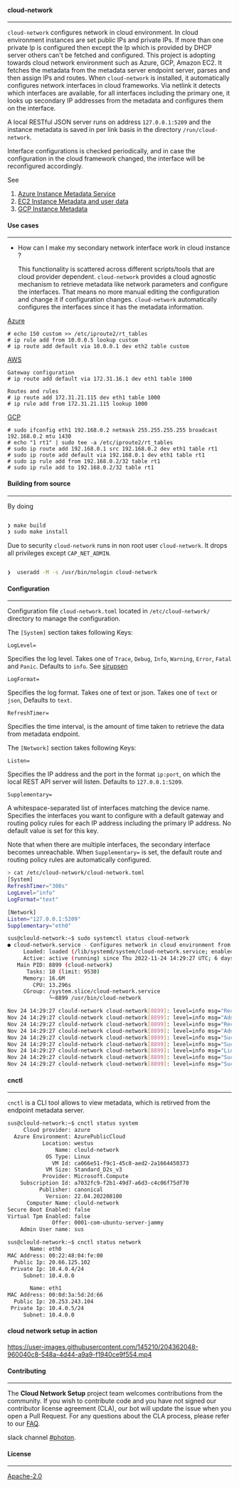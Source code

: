 #### cloud-network
----

```cloud-network``` configures network in cloud environment. In cloud environment instances are set public IPs and private IPs. If more than one private Ip is configured then except the Ip which is provided by DHCP server others can't be fetched and configured. This project is adopting towards cloud network environment such as Azure, GCP, Amazon EC2. It fetches the metadata from the metadata server endpoint server, parses and then assign IPs and routes. When `cloud-network` is installed, it automatically configures network interfaces in cloud frameworks. Via netlink it detects which interfaces are available,  for all interfaces including the primary one, it looks up secondary IP addresses from the metadata and configures them on the interface.

A local RESTful JSON server runs on address `127.0.0.1:5209` and the instance metadata is saved in per link basis in the directory `/run/cloud-network`.

Interface configurations is checked periodically, and in case the configuration in the cloud framework changed, the interface will be reconfigured accordingly.

See

1. [Azure Instance Metadata Service ](https://docs.microsoft.com/en-us/azure/virtual-machines/windows/instance-metadata-service?tabs=linux)
2. [EC2 Instance Metadata and user data](https://docs.aws.amazon.com/AWSEC2/latest/UserGuide/ec2-instance-metadata.html)
3. [GCP Instance Metadata](https://cloud.google.com/compute/docs/storing-retrieving-metadata)

 #### Use cases
----

 * How can I make my secondary network interface work in cloud instance ?

    This functionality is scattered across different scripts/tools that are cloud provider dependent. `cloud-network` provides a cloud agnostic mechanism to retrieve metadata like network parameters and configure the interfaces. That means no more manual editing the configuration and change it if configuration changes. `cloud-network` automatically configures the interfaces since it has the metadata information.
 
[Azure](https://docs.microsoft.com/en-us/azure/virtual-network/virtual-network-multiple-ip-addresses-portal#add)
```
# echo 150 custom >> /etc/iproute2/rt_tables
# ip rule add from 10.0.0.5 lookup custom
# ip route add default via 10.0.0.1 dev eth2 table custom
```

[AWS](https://aws.amazon.com/premiumsupport/knowledge-center/ec2-ubuntu-secondary-network-interface)
```
Gateway configuration
# ip route add default via 172.31.16.1 dev eth1 table 1000

Routes and rules
# ip route add 172.31.21.115 dev eth1 table 1000
# ip rule add from 172.31.21.115 lookup 1000
```

[GCP](https://cloud.google.com/vpc/docs/create-use-multiple-interfaces)

```
# sudo ifconfig eth1 192.168.0.2 netmask 255.255.255.255 broadcast 192.168.0.2 mtu 1430
# echo "1 rt1" | sudo tee -a /etc/iproute2/rt_tables
# sudo ip route add 192.168.0.1 src 192.168.0.2 dev eth1 table rt1
# sudo ip route add default via 192.168.0.1 dev eth1 table rt1
# sudo ip rule add from 192.168.0.2/32 table rt1
# sudo ip rule add to 192.168.0.2/32 table rt1
```
  

#### Building from source
----

By doing
```bash

❯ make build
❯ sudo make install
```

Due to security `cloud-network` runs in non root user `cloud-network`. It drops all privileges except `CAP_NET_ADMIN`.

```bash

❯  useradd -M -s /usr/bin/nologin cloud-network
```

#### Configuration
----

Configuration file `cloud-network.toml` located in `/etc/cloud-network/` directory to manage the configuration.

The `[System]` section takes following Keys:

`LogLevel=`

Specifies the log level. Takes one of `Trace`, `Debug`, `Info`, `Warning`, `Error`, `Fatal` and `Panic`. Defaults to `info`. See [sirupsen](https://github.com/sirupsen/logrus#level-logging)

`LogFormat=`

Specifies the log format. Takes one of text or json. Takes one of `text` or `json`, Defaults to `text`.

`RefreshTimer=`

Specifies the time interval, is the amount of time taken to retrieve the data from metadata endpoint.

The `[Network]` section takes following Keys:

`Listen=` 

Specifies the IP address and the port in the format `ip:port`, on which the local REST API server will listen. Defaults to `127.0.0.1:5209`.

`Supplementary=`

A whitespace-separated list of interfaces matching the device name. Specifies the interfaces you want to configure with a default gateway and routing policy rules for each IP address including the primary IP address. No default value is set for this key.

Note that when there are multiple interfaces, the secondary interface becomes unreachable. When `Supplementary=` is set, the default route and routing policy rules are automatically configured.

 ```bash
> cat /etc/cloud-network/cloud-network.toml
[System]
RefreshTimer="300s"
LogLevel="info"
LogFormat="text"

[Network]
Listen="127.0.0.1:5209"
Supplementary="eth0"
```

```bash
sus@clould-network:~$ sudo systemctl status cloud-network
● cloud-network.service - Configures network in cloud environment from metadata
     Loaded: loaded (/lib/systemd/system/cloud-network.service; enabled; vendor preset: enabled)
     Active: active (running) since Thu 2022-11-24 14:29:27 UTC; 6 days ago
   Main PID: 8899 (cloud-network)
      Tasks: 10 (limit: 9530)
     Memory: 16.6M
        CPU: 13.296s
     CGroup: /system.slice/cloud-network.service
             └─8899 /usr/bin/cloud-network

Nov 24 14:29:27 clould-network cloud-network[8899]: level=info msg="Received address update: {{10.4.0.4 ffffff00} 2 128 0 4294967295 4294967295 true}"
Nov 24 14:29:27 clould-network cloud-network[8899]: level=info msg="Address='10.4.0.4/24' added to link ifindex='2'"
Nov 24 14:29:27 clould-network cloud-network[8899]: level=info msg="Received address update: {{10.4.0.5 ffffff00} 3 128 0 4294967295 4294967295 true}"
Nov 24 14:29:27 clould-network cloud-network[8899]: level=info msg="Address='10.4.0.5/24' added to link ifindex='3'"
Nov 24 14:29:27 clould-network cloud-network[8899]: level=info msg="Successfully added address='10.4.0.5/24 on link='eth1' ifindex='3'"
Nov 24 14:29:27 clould-network cloud-network[8899]: level=info msg="Successfully added default gateway='10.4.0.1' for link='eth1' ifindex='3' table='10002'"
Nov 24 14:29:27 clould-network cloud-network[8899]: level=info msg="Link='eth1' ifindex='3' is now configured"
Nov 24 14:29:27 clould-network cloud-network[8899]: level=info msg="Successfully added routing policy rule 'from' in route table='10002' for link='eth1' ifindex='3'"
Nov 24 14:29:27 clould-network cloud-network[8899]: level=info msg="Successfully added routing policy rule 'to' in route table='10002' for l
```

#### cnctl
----

`cnctl` is a CLI tool allows to view metadata, which is retirved from the endpoint metadata server.

```bash
sus@clould-network:~$ cnctl status system
     Cloud provider: azure 
  Azure Environment: AzurePublicCloud 
           Location: westus 
               Name: clould-network 
            OS Type: Linux 
              VM Id: ca066e51-f9c1-45c8-aed2-2a1664450373 
            VM Size: Standard_D2s_v3 
           Provider: Microsoft.Compute 
    Subscription Id: a7032fc9-f2b1-49d7-a6d3-c4c06f75df70 
          Publisher: canonical 
            Version: 22.04.202208100 
      Computer Name: clould-network 
Secure Boot Enabled: false 
Virtual Tpm Enabled: false 
              Offer: 0001-com-ubuntu-server-jammy 
    Admin User name: sus 
```


```bash
sus@clould-network:~$ cnctl status network
       Name: eth0 
MAC Address: 00:22:48:04:fe:00 
  Public Ip: 20.66.125.102  
 Private Ip: 10.4.0.4/24  
     Subnet: 10.4.0.0 

       Name: eth1 
MAC Address: 00:0d:3a:5d:2d:66 
  Public Ip: 20.253.243.104  
 Private Ip: 10.4.0.5/24  
     Subnet: 10.4.0.0 
```

#### cloud network setup in action

https://user-images.githubusercontent.com/145210/204362048-960040c8-548a-4d44-a9a9-f1940ce9f554.mp4


#### Contributing
----

The **Cloud Network Setup** project team welcomes contributions from the community. If you wish to contribute code and you have not signed our contributor license agreement (CLA), our bot will update the issue when you open a Pull Request. For any questions about the CLA process, please refer to our [FAQ](https://cla.vmware.com/faq).

slack channel [#photon](https://code.vmware.com/web/code/join).

#### License
----

[Apache-2.0](https://spdx.org/licenses/Apache-2.0.html)
